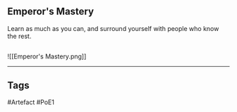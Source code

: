 ## Emperor's Mastery
Learn as much as you can,
and surround yourself with people who know the rest.
##
![[Emperor's Mastery.png]]

---
## Tags
#Artefact
#PoE1